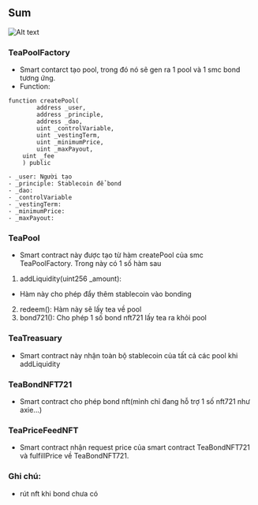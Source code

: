 ## Sum
![Alt text](../image1.png)

### TeaPoolFactory
- Smart contarct tạo pool, trong đó nó sẽ gen ra 1 pool và 1 smc bond tương ứng.
- Function:
```angular2html
function createPool(
        address _user,
        address _principle,
        address _dao,
        uint _controlVariable,
        uint _vestingTerm,
        uint _minimumPrice,
        uint _maxPayout,
    uint _fee
    ) public

- _user: Người tạo
- _principle: Stablecoin để bond
- _dao: 
- _controlVariable
- _vestingTerm: 
- _minimumPrice: 
- _maxPayout: 
```

### TeaPool
- Smart contract này được tạo từ hàm createPool của smc TeaPoolFactory. Trong này có 1 số hàm sau
1. addLiquidity(uint256 _amount):
- Hàm này cho phép đẩy thêm stablecoin vào bonding
2. redeem(): Hàm này sẽ lấy tea về pool
3. bond721(): Cho phép 1 số bond nft721 lấy tea ra khỏi pool

### TeaTreasuary
- Smart contract này nhận toàn bộ stablecoin của tất cả các pool khi addLiquidity
### TeaBondNFT721
- Smart contract cho phép bond nft(mình chỉ đang hỗ trợ 1 số nft721 như axie...)
### TeaPriceFeedNFT
- Smart contract nhận request price của smart contract TeaBondNFT721 và fulfillPrice về TeaBondNFT721.

### Ghi chú: 
-  rút nft khi bond chưa có
